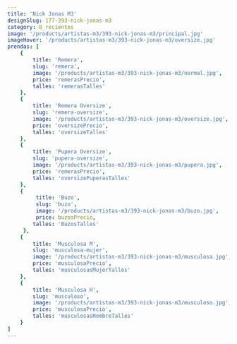```yaml
---
title: 'Nick Jonas M3'
designSlug: 177-393-nick-jonas-m3
category: 0_recientes
image: '/products/artistas-m3/393-nick-jonas-m3/principal.jpg'
imageHover: '/products/artistas-m3/393-nick-jonas-m3/oversize.jpg'
prendas: [
    {   
        title: 'Remera',
        slug: 'remera',          
        image: '/products/artistas-m3/393-nick-jonas-m3/normal.jpg',
        price: 'remerasPrecio',
        talles: 'remerasTalles'
    },
    {
        title: 'Remera Oversize',
        slug: 'remera-oversize',
        image: '/products/artistas-m3/393-nick-jonas-m3/oversize.jpg',
        price: 'oversizePrecio',
        talles: 'oversizeTalles'
    },
    {
        title: 'Pupera Oversize',
        slug: 'pupera-oversize',
        image: '/products/artistas-m3/393-nick-jonas-m3/pupera.jpg',
        price: 'remerasPrecio',
        talles: 'oversizePuperasTalles'
    },
    {
         title: 'Buzo',
         slug: 'buzo',
         image: '/products/artistas-m3/393-nick-jonas-m3/buzo.jpg',
         price: buzosPrecio,
        talles: 'BuzosTalles'
     },
    {
        title: 'Musculosa M',
        slug: 'musculosa-mujer',
        image: '/products/artistas-m3/393-nick-jonas-m3/musculosa.jpg',
        price: 'musculosaPrecio',
        talles: 'musculosasMujerTalles'
    },
    {
        title: 'Musculosa H',
        slug: 'musculoso',
        image: '/products/artistas-m3/393-nick-jonas-m3/musculoso.jpg',
        price: 'musculosaPrecio',
        talles: 'musculosasHombreTalles'
    }
]
---
```


